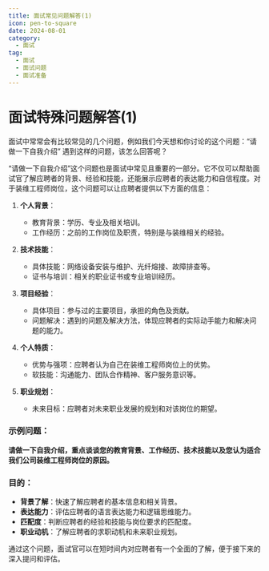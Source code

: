 ```yaml
---
title: 面试常见问题解答(1)
icon: pen-to-square
date: 2024-08-01
category:
  - 面试
tag:
  - 面试
  - 面试问题
  - 面试准备
---
```

# 面试特殊问题解答(1)

面试中常常会有比较常见的几个问题，例如我们今天想和你讨论的这个问题：“请做一下自我介绍”
遇到这样的问题，该怎么回答呢？

“请做一下自我介绍”这个问题也是面试中常见且重要的一部分。它不仅可以帮助面试官了解应聘者的背景、经验和技能，还能展示应聘者的表达能力和自信程度。对于装维工程师岗位，这个问题可以让应聘者提供以下方面的信息：

1. **个人背景**：

   - 教育背景：学历、专业及相关培训。
   - 工作经历：之前的工作岗位及职责，特别是与装维相关的经验。
2. **技术技能**：

   - 具体技能：网络设备安装与维护、光纤熔接、故障排查等。
   - 证书与培训：相关的职业证书或专业培训经历。
3. **项目经验**：

   - 具体项目：参与过的主要项目，承担的角色及贡献。
   - 问题解决：遇到的问题及解决方法，体现应聘者的实际动手能力和解决问题的能力。
4. **个人特质**：

   - 优势与强项：应聘者认为自己在装维工程师岗位上的优势。
   - 软技能：沟通能力、团队合作精神、客户服务意识等。
5. **职业规划**：

   - 未来目标：应聘者对未来职业发展的规划和对该岗位的期望。

### 示例问题：

**请做一下自我介绍，重点谈谈您的教育背景、工作经历、技术技能以及您认为适合我们公司装维工程师岗位的原因。**

### 目的：

- **背景了解**：快速了解应聘者的基本信息和相关背景。
- **表达能力**：评估应聘者的语言表达能力和逻辑思维能力。
- **匹配度**：判断应聘者的经验和技能与岗位要求的匹配度。
- **职业动机**：了解应聘者的求职动机和未来职业规划。

通过这个问题，面试官可以在短时间内对应聘者有一个全面的了解，便于接下来的深入提问和评估。
